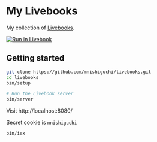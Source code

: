# My Livebooks

My collection of [Livebooks](https://livebook.dev).

[![Run in Livebook](https://livebook.dev/badge/v1/blue.svg)](https://livebook.dev/run?url=https%3A%2F%2Fgithub.com%2Fmnishiguchi%2Flivebooks%2Fblob%2Fmain%2Fnotebooks%2Findex.livemd)

## Getting started

```sh
git clone https://github.com/mnishiguchi/livebooks.git
cd livebooks
bin/setup

# Run the Livebook server
bin/server
```

Visit http://localhost:8080/

Secret cookie is `mnishiguchi`

```
bin/iex
```
